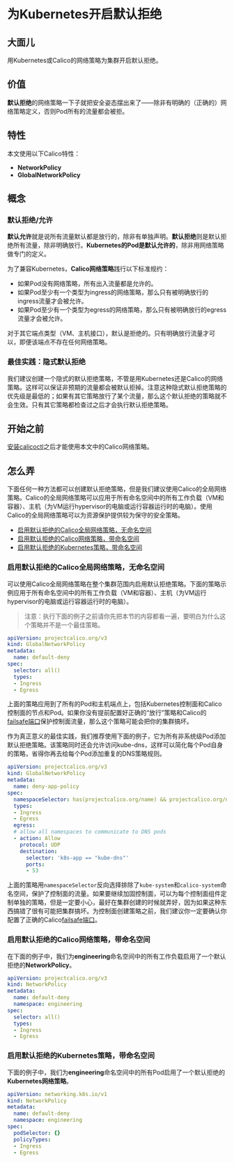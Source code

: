 # 为Kubernetes开启默认拒绝

## 大面儿

用Kubernetes或Calico的网络策略为集群开启默认拒绝。

## 价值

**默认拒绝**的网络策略一下子就把安全姿态摆出来了——除非有明确的（正确的）网络策略定义，否则Pod所有的流量都会被拒。

## 特性

本文使用以下Calico特性：

- **NetworkPolicy**
- **GlobalNetworkPolicy**

## 概念

### 默认拒绝/允许

**默认允许**就是说所有流量默认都是放行的，除非有单独声明。**默认拒绝**则是默认拒绝所有流量，除非明确放行。**Kubernetes的Pod是默认允许的**，除非用网络策略做专门的定义。

为了兼容Kubernetes，**Calico网络策略**践行以下标准规约：

- 如果Pod没有网络策略，所有出入流量都是允许的。
- 如果Pod至少有一个类型为ingress的网络策略，那么只有被明确放行的ingress流量才会被允许。
- 如果Pod至少有一个类型为egress的网络策略，那么只有被明确放行的egress流量才会被允许。

对于其它端点类型（VM、主机接口），默认是拒绝的。只有明确放行流量才可以，即便该端点不存在任何网络策略。

### 最佳实践：隐式默认拒绝

我们建议创建一个隐式的默认拒绝策略，不管是用Kubernetes还是Calico的网络策略。这样可以保证非预期的流量都会被默认拒掉。注意这种隐式默认拒绝策略的优先级是最低的；如果有其它策略放行了某个流量，那么这个默认拒绝的策略就不会生效。只有其它策略都检查过之后才会执行默认拒绝策略。

## 开始之前

[安装calicoctl](../../05%E8%BF%90%E7%BB%B4/02calicoctl/01%E5%AE%89%E8%A3%85calicoctl.md)之后才能使用本文中的Calico网络策略。

## 怎么弄

下面任何一种方法都可以创建默认拒绝策略，但是我们建议使用Calico的全局网络策略。Calico的全局网络策略可以应用于所有命名空间中的所有工作负载（VM和容器）、主机（为VM运行hypervisor的电脑或运行容器运行时的电脑）。使用Calico的全局网络策略可以为资源保护提供较为保守的安全策略。

- [启用默认拒绝的Calico全局网络策略，无命名空间](#启用默认拒绝的Calico全局网络策略，无命名空间)
- [启用默认拒绝的Calico网络策略，带命名空间](#启用默认拒绝的Calico网络策略，带命名空间)
- [启用默认拒绝的Kubernetes策略，带命名空间](#启用默认拒绝的Kubernetes策略，带命名空间)

### 启用默认拒绝的Calico全局网络策略，无命名空间

可以使用Calico全局网络策略在整个集群范围内启用默认拒绝策略。下面的策略示例应用于所有命名空间中的所有工作负载（VM和容器）、主机（为VM运行hypervisor的电脑或运行容器运行时的电脑）。

> 注意：执行下面的例子之前请你先把本节的内容都看一遍，要明白为什么这个策略并不是一个最佳策略。

```yaml
apiVersion: projectcalico.org/v3
kind: GlobalNetworkPolicy
metadata:
  name: default-deny
spec:
  selector: all()
  types:
  - Ingress
  - Egress
```

上面的策略应用到了所有的Pod和主机端点上，包括Kubernetes控制面和Calico控制面的节点和Pod。如果你没有提前配置好正确的“放行”策略和Calico的[failsafe端口](../../06%E5%8F%82%E8%80%83/07Felix/01%E9%85%8D%E7%BD%AE.md)保护控制面流量，那么这个策略可能会把你的集群搞坏。

作为真正意义的最佳实践，我们推荐使用下面的例子，它为所有非系统级Pod添加默认拒绝策略。该策略同时还会允许访问kube-dns，这样可以简化每个Pod自身的策略，省得你再去给每个Pod添加重复的DNS策略规则。

```yaml
apiVersion: projectcalico.org/v3
kind: GlobalNetworkPolicy
metadata:
  name: deny-app-policy
spec:
  namespaceSelector: has(projectcalico.org/name) && projectcalico.org/name not in {"kube-system", "calico-system"}
  types:
  - Ingress
  - Egress
  egress:
  # allow all namespaces to communicate to DNS pods
  - action: Allow
    protocol: UDP
    destination:
      selector: 'k8s-app == "kube-dns"'
      ports:
      - 53
```

上面的策略用`namespaceSelector`反向选择排除了`kube-system`和`calico-system`命名空间，保护了控制面的流量。如果要继续加固控制面，可以为每个控制面组件定制单独的策略，但是一定要小心，最好在集群创建的时候就弄好，因为如果这种东西搞错了很有可能把集群搞坏。为控制面创建策略之前，我们建议你一定要确认你配置了正确的Calico[failsafe端口](../../06%E5%8F%82%E8%80%83/07Felix/01%E9%85%8D%E7%BD%AE.md)。

### 启用默认拒绝的Calico网络策略，带命名空间

在下面的例子中，我们为**engineering**命名空间中的所有工作负载启用了一个默认拒绝的**NetworkPolicy**。

```yaml
apiVersion: projectcalico.org/v3
kind: NetworkPolicy
metadata:
  name: default-deny
  namespace: engineering
spec:
  selector: all()
  types:
  - Ingress
  - Egress
```

### 启用默认拒绝的Kubernetes策略，带命名空间

下面的例子中，我们为**engineering**命名空间中的所有Pod启用了一个默认拒绝的**Kubernetes网络策略**。

```yaml
apiVersion: networking.k8s.io/v1
kind: NetworkPolicy
metadata:
  name: default-deny
  namespace: engineering
spec:
  podSelector: {}
  policyTypes:
  - Ingress
  - Egress
```